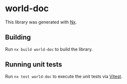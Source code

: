 # world-doc

This library was generated with [Nx](https://nx.dev).

## Building

Run `nx build world-doc` to build the library.

## Running unit tests

Run `nx test world-doc` to execute the unit tests via [Vitest](https://vitest.dev/).
